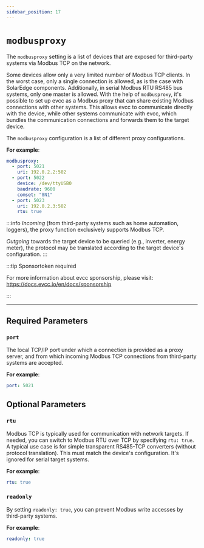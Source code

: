 ```yaml
---
sidebar_position: 17
---
```


# `modbusproxy`

The `modbusproxy` setting is a list of devices that are exposed for third-party systems via Modbus TCP on the network.

Some devices allow only a very limited number of Modbus TCP clients. In the worst case, only a single connection is allowed, as is the case with SolarEdge components. Additionally, in serial Modbus RTU RS485 bus systems, only one master is allowed.
With the help of `modbusproxy`, it's possible to set up evcc as a Modbus proxy that can share existing Modbus connections with other systems. This allows evcc to communicate directly with the device, while other systems communicate with evcc, which bundles the communication connections and forwards them to the target device.

The `modbusproxy` configuration is a list of different proxy configurations.

**For example**:

```yaml
modbusproxy:
  - port: 5021
    uri: 192.0.2.2:502
  - port: 5022
    device: /dev/ttyUSB0
    baudrate: 9600
    comset: "8N1"
  - port: 5023
    uri: 192.0.2.3:502
    rtu: true
```

:::info
_Incoming_ (from third-party systems such as home automation, loggers), the proxy function exclusively supports Modbus TCP.

_Outgoing_ towards the target device to be queried (e.g., inverter, energy meter), the protocol may be translated according to the target device's configuration.
:::

:::tip Sponsortoken required

For more information about evcc sponsorship, please visit: https://docs.evcc.io/en/docs/sponsorship

:::

---

## Required Parameters

### `port`

The local TCP/IP port under which a connection is provided as a proxy server, and from which incoming Modbus TCP connections from third-party systems are accepted.

**For example**:

```yaml
port: 5021
```

## Optional Parameters

### `rtu`

Modbus TCP is typically used for communication with network targets. If needed, you can switch to Modbus RTU over TCP by specifying `rtu: true`. A typical use case is for simple transparent RS485-TCP converters (without protocol translation). This must match the device's configuration. It's ignored for serial target systems.

**For example**:

```yaml
rtu: true
```

### `readonly`

By setting `readonly: true`, you can prevent Modbus write accesses by third-party systems.

**For example**:

```yaml
readonly: true
```
